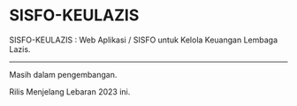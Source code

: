 # SISFO-KEULAZIS
SISFO-KEULAZIS : Web Aplikasi / SISFO untuk Kelola Keuangan Lembaga Lazis.


---


Masih dalam pengembangan.

Rilis Menjelang Lebaran 2023 ini.
